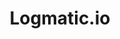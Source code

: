 ---
blog: https://logmatic.io/blog
facebook: https://facebook.com/Logmatic.io
googleplus: https://plus.google.com/+LogmaticIo/about
linkedin: https://linkedin.com/company/logmatic-io
logohandle: logmaticio
sort: logmatic
title: Logmatic.io
twitter: https://x.com/logmatic
website: https://logmatic.io/
---